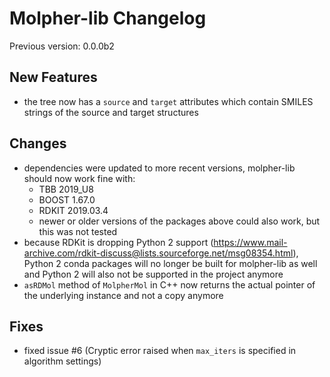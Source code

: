 # Molpher-lib Changelog

Previous version: 0.0.0b2

## New Features

- the tree now has a `source` and `target` attributes which contain SMILES strings of the source and target structures

## Changes

- dependencies were updated to more recent versions, molpher-lib should now work fine with:
    - TBB 2019_U8
    - BOOST 1.67.0
    - RDKIT 2019.03.4
    - newer or older versions of the packages above could also work, but this was not tested
- because RDKit is dropping Python 2 support (https://www.mail-archive.com/rdkit-discuss@lists.sourceforge.net/msg08354.html), Python 2 conda packages will no longer be built for molpher-lib as well and Python 2 will also not be supported in the project anymore
- `asRDMol` method of `MolpherMol` in C++ now returns the actual pointer of the underlying instance and not a copy anymore

## Fixes
- fixed issue #6 (Cryptic error raised when `max_iters` is specified in algorithm settings)
